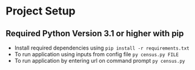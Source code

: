 # Project Setup
## Required Python Version 3.1 or higher with pip
- Install required dependencies using `pip install -r requirements.txt`
- To run application using inputs from config file `py census.py FILE` 
- To run application by entering url on command prompt `py census.py`


